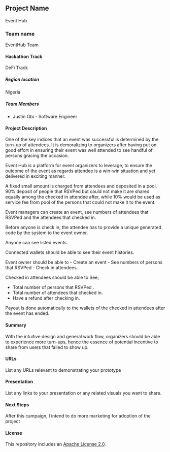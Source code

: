 
## Project Name
Event Hub
### Team name
EventHub Team
#### Hackathon Track
DeFi Track

##### Region location
Nigeria

##### Team Members
- Justin Obi - Software Engineer

#### Project Description
One of the key indices that an event was successful is determined by the turn-up of attendees. It is demoralizing to organizers after having put on good effort in ensuring their event was well attended to see handful of persons gracing the occasion.

Event Hub is a platform for event organizers to leverage, to ensure the outcome of the event as regards attendee is a win-win situation and yet delivered in exciting manner.

A fixed small amount is charged from attendees and deposited in a pool. 90% deposit of people that RSVPed but could not make it are shared equally among the checked in attendee after, while 10% would be used as service fee from pool of the persons that could not make it to the event.

Event managers can create an event, see numbers of attendees that RSVPed and the attendees that checked in.

Before anyone is check in, the attendee has to provide a unique generated code by the system to the event owner.

Anyone can see listed events.

Connected wallets should be able to see their event histories.

Event owner should be able to - Create an event - See numbers of persons that RSVPed - Check in attendees.

Checked in attendees should be able to See;
- Total number of persons that RSVPed .
- Total number of attendees that checked in.
- Have a refund after checking in.

Payout is done automatically to the wallets of the checked in attendees after the event has ended.


#### Summary
With the intuitive design and general work flow, organizers should be able to experience more
turn-ups, hence the essence of potential incentive to share from users that failed to show up.

#### URLs
List any URLs relevant to demonstrating your prototype

#### Presentation
List any links to your presentation or any related visuals you want to share.

#### Next Steps
After this campaign, I intend to do more marketing for adoption of the project

#### License
This repository includes an [Apache License 2.0](https://github.com/cjustinobi/build-with-celo-hackathon/blob/event-hub/LICENSE/).